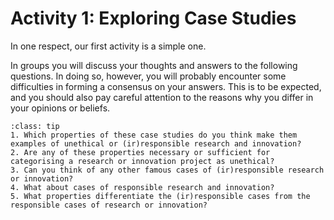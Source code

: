 # Activity 1: Exploring Case Studies

In one respect, our first activity is a simple one.

In groups you will discuss your thoughts and answers to the following questions. 
In doing so, however, you will probably encounter some difficulties in forming a consensus on your answers. 
This is to be expected, and you should also pay careful attention to the reasons why you differ in your opinions or beliefs.

```{admonition} Questions for Reflection
:class: tip
1. Which properties of these case studies do you think make them examples of unethical or (ir)responsible research and innovation?
2. Are any of these properties necessary or sufficient for categorising a research or innovation project as unethical?
3. Can you think of any other famous cases of (ir)responsible research or innovation?
4. What about cases of responsible research and innovation?
5. What properties differentiate the (ir)responsible cases from the responsible cases of research or innovation?
```

<!---

Activity 1: Exploring Case Studies

In this activity you will answer several questions related to the three case studies and either discuss in a group or reflect on them on your own.

Please visit https://bit.ly/3mUERrE to view the associated instructions.
--->